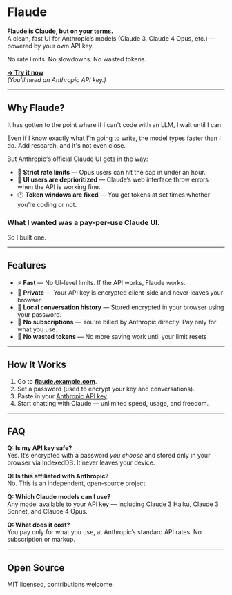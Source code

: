 # Flaude

**Flaude is Claude, but on your terms.**  
A clean, fast UI for Anthropic’s models (Claude 3, Claude 4 Opus, etc.) — powered by your own API key.

No rate limits. No slowdowns. No wasted tokens.

[**→ Try it now**](https://yourdomain.com)  
*(You’ll need an Anthropic API key.)*

---

## Why Flaude?

It has gotten to the point where if I can't code with an LLM, I wait until I can.

Even if I know exactly what I’m going to write, the model types faster than I do. Add research, and it's not even close.

But Anthropic's official Claude UI gets in the way:

- 🧱 **Strict rate limits** — Opus users can hit the cap in under an hour.
- 🥇 **UI users are deprioritized** — Claude’s web interface throw errors when the API is working fine.
- 🕒 **Token windows are fixed** — You get tokens at set times whether you’re coding or not.

### What I wanted was a **pay-per-use Claude UI.**
So I built one.

---

## Features

- ⚡ **Fast** — No UI-level limits. If the API works, Flaude works.
- 🔐 **Private** — Your API key is encrypted client-side and never leaves your browser.
- 💬 **Local conversation history** — Stored encrypted in your browser using your password.
- 🧾 **No subscriptions** — You're billed by Anthropic directly. Pay only for what you use.
- 🌙 **No wasted tokens** — No more saving work until your limit resets

---

## How It Works

1. Go to [**flaude.example.com**](https://yourdomain.com).
2. Set a password (used to encrypt your key and conversations).
3. Paste in your [Anthropic API key](https://docs.anthropic.com/claude/docs/api-keys).
4. Start chatting with Claude — unlimited speed, usage, and freedom.

---

## FAQ

**Q: Is my API key safe?**  
Yes. It’s encrypted with a password *you choose* and stored only in your browser via IndexedDB. It never leaves your device.

**Q: Is this affiliated with Anthropic?**  
No. This is an independent, open-source project.

**Q: Which Claude models can I use?**  
Any model available to your API key — including Claude 3 Haiku, Claude 3 Sonnet, and Claude 4 Opus.

**Q: What does it cost?**  
You pay only for what you use, at Anthropic’s standard API rates. No subscription or markup.

---

## Open Source

MIT licensed, contributions welcome.
